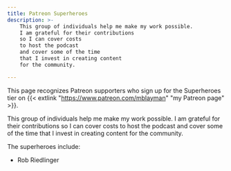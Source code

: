 ```yaml
---
title: Patreon Superheroes
description: >-
    This group of individuals help me make my work possible.
    I am grateful for their contributions
    so I can cover costs
    to host the podcast
    and cover some of the time
    that I invest in creating content
    for the community.

---
```


This page recognizes Patreon supporters
who sign up for the Superheroes tier
on {{< extlink "https://www.patreon.com/mblayman" "my Patreon page" >}}.

This group of individuals help me make my work possible.
I am grateful for their contributions
so I can cover costs
to host the podcast
and cover some of the time
that I invest in creating content
for the community.

The superheroes include:

* Rob Riedlinger

